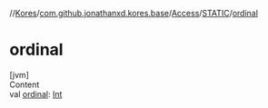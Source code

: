 //[Kores](../../../index.md)/[com.github.jonathanxd.kores.base](../../index.md)/[Access](../index.md)/[STATIC](index.md)/[ordinal](ordinal.md)



# ordinal  
[jvm]  
Content  
val [ordinal](ordinal.md): [Int](https://kotlinlang.org/api/latest/jvm/stdlib/kotlin/-int/index.html)  



